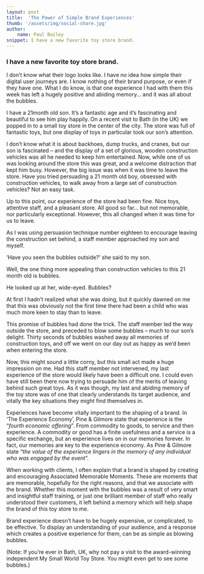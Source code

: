 ```yaml
---
layout: post
title:  'The Power of Simple Brand Experiences'
thumb: '/assets/img/social-share.jpg'
author: 
    name: Paul Bailey
snippet: I have a new favorite toy store brand.
---
```


### I have a new favorite toy store brand.

I don’t know what their logo looks like. I have no idea how simple their digital user journeys are. I know nothing of 
their brand purpose, or even if they have one. What I do know, is that one experience I had with them this week has left 
a hugely positive and abiding memory… and it was all about the bubbles.

I have a 21month old son. It’s a fantastic age and it’s fascinating and beautiful to see him play happily. On a recent 
visit to Bath (in the UK) we popped in to a small toy store in the center of the city. The store was full of fantastic 
toys, but one display of toys in particular took our son’s attention.

I don’t know what it is about backhoes, dump trucks, and cranes, but our son is fascinated – and the display of a set of 
glorious, wooden construction vehicles was all he needed to keep him entertained. Now, while one of us was looking 
around the store this was great, and a welcome distraction that kept him busy. However, the big issue was when it was 
time to leave the store. Have you tried persuading a 21 month old boy, obsessed with construction vehicles, to walk away 
from a large set of construction vehicles? Not an easy task.

Up to this point, our experience of the store had been fine. Nice toys, attentive staff, and a pleasant store. All good 
so far… but not memorable, nor particularly exceptional. However, this all changed when it was time for us to leave.

As I was using persuasion technique number eighteen to encourage leaving the construction set behind, a staff member 
approached my son and myself.

‘Have you seen the bubbles outside?’ she said to my son.

Well, the one thing more appealing than construction vehicles to this 21 month old is bubbles.

He looked up at her, wide-eyed. Bubbles?

At first I hadn’t realized what she was doing, but it quickly dawned on me that this was obviously not the first time 
there had been a child who was much more keen to stay than to leave.

This promise of bubbles had done the trick. The staff member led the way outside the store, and preceded to blow some 
bubbles – much to our son’s delight. Thirty seconds of bubbles washed away all memories of construction toys, and off we 
went on our day out as happy as we’d been when entering the store.

Now, this might sound a little corny, but this small act made a huge impression on me. Had this staff member not 
intervened, my last experience of the store would likely have been a difficult one. I could even have still been there 
now trying to persuade him of the merits of leaving behind such great toys. As it was though, my last and abiding memory 
of the toy store was of one that clearly understands its target audience, and vitally the key situations they might find 
themselves in.

Experiences have become vitally important to the shaping of a brand. In ‘The Experience Economy’, Pine & Gilmore state 
that experience is the “_fourth economic offering_”. From commodity to goods, to service and then experience. A 
commodity or good has a finite usefulness and a service is a specific exchange, but an experience lives on in our 
memories forever. In fact, our memories are key to the experience economy. As Pine & Gilmore state “_the value of the 
experience lingers in the memory of any individual who was engaged by the event_”.

When working with clients, I often explain that a brand is shaped by creating and encouraging Associated Memorable 
Moments. These are moments that are memorable, hopefully for the right reasons, and that we associate with the brand. 
Whether this moment with the bubbles was a result of very smart and insightful staff training, or just one brilliant 
member of staff who really understood their customers, it left behind a memory which will help shape the brand of this 
toy store to me.

Brand experience doesn’t have to be hugely expensive, or complicated, to be effective. To display an understanding of 
your audience, and a response which creates a positive experience for them, can be as simple as blowing bubbles.

(Note: If you’re ever in Bath, UK, why not pay a visit to the award-winning independent My Small World Toy Store. You 
might even get to see some bubbles.)